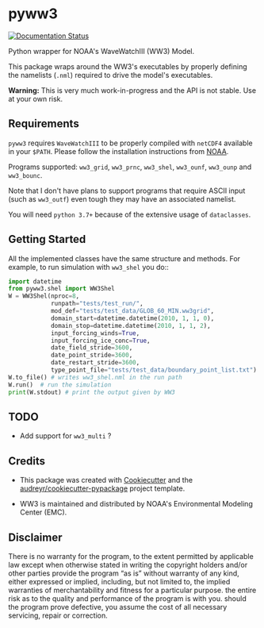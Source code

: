 # pyww3

[![Documentation Status](https://readthedocs.org/projects/pyww3/badge/?version=latest)](https://pyww3.readthedocs.io/en/latest/?badge=latest)

Python wrapper for NOAA's WaveWatchIII (WW3) Model.

This package wraps around the WW3's executables by properly defining the namelists (``.nml``) required to drive the model's executables.

**Warning:** This is very much work-in-progress and the API is not stable. Use at your own risk.


## Requirements


``pyww3`` requires ``WaveWatchIII`` to be properly compiled with `netCDF4` available in your ``$PATH``. Please follow the installation instructions from [NOAA](https://github.com/NOAA-EMC/WW3/wiki/Quick-Start/).


Programs supported: `ww3_grid`, `ww3_prnc`, `ww3_shel`, `ww3_ounf`, `ww3_ounp` and `ww3_bounc`.

Note that I don't have plans to support programs that require ASCII input (such as `ww3_outf`) even tough they may have an associated namelist.

You will need `python 3.7+` because of the extensive usage of `dataclasses`.


## Getting Started

All the implemented classes have the same structure and methods. For example,
to run simulation with ``ww3_shel`` you do::

```python
import datetime
from pyww3.shel import WW3Shel
W = WW3Shel(nproc=8,
            runpath="tests/test_run/",
            mod_def="tests/test_data/GLOB_60_MIN.ww3grid",
            domain_start=datetime.datetime(2010, 1, 1, 0),
            domain_stop=datetime.datetime(2010, 1, 1, 2),
            input_forcing_winds=True,
            input_forcing_ice_conc=True,
            date_field_stride=3600,
            date_point_stride=3600,
            date_restart_stride=3600,
            type_point_file="tests/test_data/boundary_point_list.txt")
W.to_file() # writes ww3_shel.nml in the run path
W.run()  # run the simulation
print(W.stdout) # print the output given by WW3
```


## TODO

- Add support for ``ww3_multi`` ?


## Credits

- This package was created with [Cookiecutter](https://github.com/audreyr/cookiecutter) and the [audreyr/cookiecutter-pypackage](https://github.com/audreyr/cookiecutter-pypackage) project template.

- WW3 is maintained and distributed by NOAA's Environmental Modeling Center (EMC).

## Disclaimer

There is no warranty for the program, to the extent permitted by applicable law except when otherwise stated in writing the copyright holders and/or other parties provide the program “as is” without warranty of any kind, either expressed or implied, including, but not limited to, the implied warranties of merchantability and fitness for a particular purpose. the entire risk as to the quality and performance of the program is with you. should the program prove defective, you assume the cost of all necessary servicing, repair or correction.
